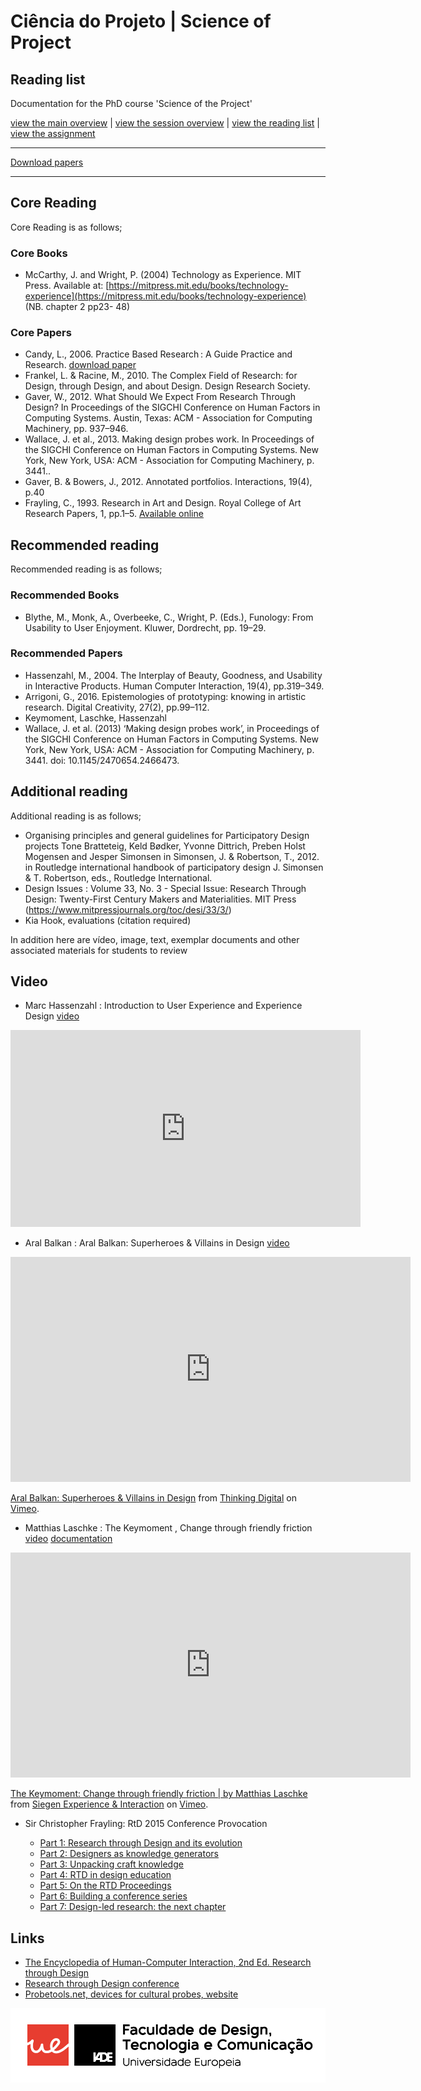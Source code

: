 # Ciência do Projeto | Science of Project

## Reading list

Documentation for the PhD course 'Science of the Project'

[view the main overview](README.md) |
[view the session overview](sessions.md) |
[view the reading list](reading.md) |
[view the assignment](assignment.md)

-------------------------------
[Download papers](https://github.com/danbz/sotp_course/tree/master/papers)

-------------------------------

## Core Reading

Core Reading is as follows;

### Core Books

* McCarthy, J. and Wright, P. (2004) Technology as Experience. MIT Press. Available at: [https://mitpress.mit.edu/books/technology-experience](https://mitpress.mit.edu/books/technology-experience) (NB. chapter 2 pp23- 48)

### Core Papers

* Candy, L., 2006. Practice Based Research : A Guide Practice and Research.
   [download paper](https://www.creativityandcognition.com/resources/PBR%20Guide-1.1-2006.pdf)
* Frankel, L. & Racine, M., 2010. The Complex Field of Research: for Design, through Design, and about Design. Design Research Society.
* Gaver, W., 2012. What Should We Expect From Research Through Design? In Proceedings of the SIGCHI Conference on Human Factors in Computing Systems. Austin, Texas: ACM - Association for Computing Machinery, pp. 937–946.
* Wallace, J. et al., 2013. Making design probes work. In Proceedings of the SIGCHI Conference on Human Factors in Computing Systems. New York, New York, USA: ACM - Association for Computing Machinery, p. 3441..
* Gaver, B. & Bowers, J., 2012. Annotated portfolios. Interactions, 19(4), p.40
* Frayling, C., 1993. Research in Art and Design. Royal College of Art Research Papers, 1, pp.1–5. [Available online](http://www.opengrey.eu/handle/10068/492065)

## Recommended reading

Recommended reading is as follows;

### Recommended Books

* Blythe, M., Monk, A., Overbeeke, C., Wright, P. (Eds.), Funology: From Usability to User Enjoyment. Kluwer, Dordrecht, pp. 19–29.

### Recommended Papers

* Hassenzahl, M., 2004. The Interplay of Beauty, Goodness, and Usability in Interactive Products. Human Computer Interaction, 19(4), pp.319–349.
* Arrigoni, G., 2016. Epistemologies of prototyping: knowing in artistic research. Digital Creativity, 27(2), pp.99–112.
* Keymoment, Laschke, Hassenzahl
* Wallace, J. et al. (2013) ‘Making design probes work’, in Proceedings of the SIGCHI Conference on Human Factors in Computing Systems. New York, New York, USA: ACM - Association for Computing Machinery, p. 3441. doi: 10.1145/2470654.2466473.

## Additional reading

Additional reading is as follows;

* Organising principles and general guidelines for Participatory Design projects
Tone Bratteteig, Keld Bødker, Yvonne Dittrich, Preben Holst Mogensen and Jesper Simonsen in Simonsen, J. & Robertson, T., 2012. in  Routledge international handbook of participatory design J. Simonsen & T. Robertson, eds., Routledge International.
* Design Issues : Volume 33, No. 3 - Special Issue: Research Through Design: Twenty-First Century Makers and Materialities. MIT Press (https://www.mitpressjournals.org/toc/desi/33/3/)
* Kia Hook, evaluations (citation required)

In addition here are vídeo, image, text, exemplar documents and other associated materials for students to review

## Video

* Marc Hassenzahl : Introduction to User Experience and Experience Design
    [video](https://www.youtube.com/watch?v=lEvhxJKTQK8)

<iframe width="560" height="315" src="https://www.youtube.com/embed/lEvhxJKTQK8" frameborder="0" allow="accelerometer; autoplay; encrypted-media; gyroscope; picture-in-picture" allowfullscreen></iframe>

* Aral Balkan : Aral Balkan: Superheroes & Villains in Design
    [video](https://vimeo.com/70030549)
<iframe src="https://player.vimeo.com/video/70030549?title=0&byline=0&portrait=0" width="640" height="360" frameborder="0" allow="autoplay; fullscreen" allowfullscreen></iframe>
<p><a href="https://vimeo.com/70030549">Aral Balkan: Superheroes &amp; Villains in Design</a> from <a href="https://vimeo.com/thinkingdigital">Thinking Digital</a> on <a href="https://vimeo.com">Vimeo</a>.</p>

* Matthias Laschke : The Keymoment , Change through friendly friction
    [video](https://vimeo.com/86994036)
    [documentation](https://www.pleasurabletroublemakers.com/keymoment)

<iframe src="https://player.vimeo.com/video/86994036" width="640" height="360" frameborder="0" allow="autoplay; fullscreen" allowfullscreen></iframe>
<p><a href="https://vimeo.com/86994036">The Keymoment: Change through friendly friction | by Matthias Laschke</a> from <a href="https://vimeo.com/experienceinteraction">Siegen Experience &amp; Interaction</a> on <a href="https://vimeo.com">Vimeo</a>.</p>

* Sir Christopher Frayling: RtD 2015 Conference Provocation

    * [Part 1: Research through Design and its evolution](https://vimeo.com/129775325)
    * [Part 2: Designers as knowledge generators](https://vimeo.com/129776561)
    * [Part 3: Unpacking craft knowledge](https://vimeo.com/129777503)
    * [Part 4: RTD in design education](https://vimeo.com/129778507)
    * [Part 5: On the RTD Proceedings](https://vimeo.com/129779638)
    * [Part 6: Building a conference series](https://vimeo.com/129780022)
    * [Part 7: Design-led research: the next chapter](https://vimeo.com/129780632)

## Links

* [The Encyclopedia of Human-Computer Interaction, 2nd Ed. Research through Design](https://www.interaction-design.org/literature/book/the-encyclopedia-of-human-computer-interaction-2nd-ed/research-through-design)
* [Research through Design conference](https://www.researchthroughdesign.org/)
* [Probetools.net, devices for cultural probes, website](https://probetools.net)


![screenshot](iade.jpg)
